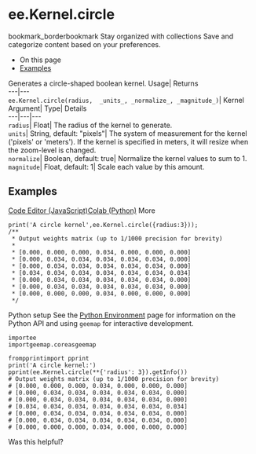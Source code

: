  
#  ee.Kernel.circle 
bookmark_borderbookmark Stay organized with collections  Save and categorize content based on your preferences.
  * On this page
  * [Examples](https://developers.google.com/earth-engine/apidocs/ee-kernel-circle#examples)


Generates a circle-shaped boolean kernel. 
Usage| Returns  
---|---  
`ee.Kernel.circle(radius,  _units_, _normalize_, _magnitude_)`| Kernel  
Argument| Type| Details  
---|---|---  
`radius`| Float| The radius of the kernel to generate.  
`units`| String, default: "pixels"| The system of measurement for the kernel ('pixels' or 'meters'). If the kernel is specified in meters, it will resize when the zoom-level is changed.  
`normalize`| Boolean, default: true| Normalize the kernel values to sum to 1.  
`magnitude`| Float, default: 1| Scale each value by this amount.  
## Examples
[Code Editor (JavaScript)](https://developers.google.com/earth-engine/apidocs/ee-kernel-circle#code-editor-javascript-sample)[Colab (Python)](https://developers.google.com/earth-engine/apidocs/ee-kernel-circle#colab-python-sample) More
```
print('A circle kernel',ee.Kernel.circle({radius:3}));
/**
 * Output weights matrix (up to 1/1000 precision for brevity)
 *
 * [0.000, 0.000, 0.000, 0.034, 0.000, 0.000, 0.000]
 * [0.000, 0.034, 0.034, 0.034, 0.034, 0.034, 0.000]
 * [0.000, 0.034, 0.034, 0.034, 0.034, 0.034, 0.000]
 * [0.034, 0.034, 0.034, 0.034, 0.034, 0.034, 0.034]
 * [0.000, 0.034, 0.034, 0.034, 0.034, 0.034, 0.000]
 * [0.000, 0.034, 0.034, 0.034, 0.034, 0.034, 0.000]
 * [0.000, 0.000, 0.000, 0.034, 0.000, 0.000, 0.000]
 */
```
Python setup
See the [ Python Environment](https://developers.google.com/earth-engine/guides/python_install) page for information on the Python API and using `geemap` for interactive development.
```
importee
importgeemap.coreasgeemap
```
```
frompprintimport pprint
print('A circle kernel:')
pprint(ee.Kernel.circle(**{'radius': 3}).getInfo())
# Output weights matrix (up to 1/1000 precision for brevity)
# [0.000, 0.000, 0.000, 0.034, 0.000, 0.000, 0.000]
# [0.000, 0.034, 0.034, 0.034, 0.034, 0.034, 0.000]
# [0.000, 0.034, 0.034, 0.034, 0.034, 0.034, 0.000]
# [0.034, 0.034, 0.034, 0.034, 0.034, 0.034, 0.034]
# [0.000, 0.034, 0.034, 0.034, 0.034, 0.034, 0.000]
# [0.000, 0.034, 0.034, 0.034, 0.034, 0.034, 0.000]
# [0.000, 0.000, 0.000, 0.034, 0.000, 0.000, 0.000]
```

Was this helpful?
